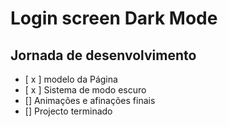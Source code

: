 # Login screen Dark Mode

## Jornada de desenvolvimento
- [ x ] modelo da Página
- [ x ] Sistema de modo  escuro
- [] Animações e afinações finais
- [] Projecto terminado

